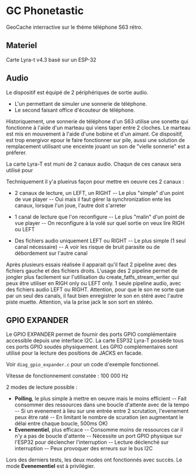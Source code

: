 # GC Phonetastic

GeoCache interractive sur le thème téléphone S63 rétro.

## Materiel

Carte Lyra-t v4.3 basé sur un ESP-32

## Audio

Le dispositif est équipé de 2 périphériques de sortie audio.

- L'un permettant de simuler une sonnerie de téléphone.
- Le second faisant office d'écouteur de téléphone.

Historiquement, une sonnerie de téléphone d'un S63 utilise une sonette qui fonctionne à l'aide d'un marteau qui viens taper entre 2 cloches.
Le marteau est mis en mouvement à l'aide d'une bobine et d'un aimant.
Ce dispositif, est trop energivor epour le faire fonctionner sur pile, aussi une solution de remplacement utilisant une enceinte jouant un son de "vielle sonnerie" est a préferer.

La carte Lyra-T est muni de 2 canaux audio.
Chaqun de ces canaux sera utilisé pour

Techniquement il y'a plueirus façon pour mettre en oeuvre ces 2 canaux :

- 2 canaux de lecture, un LEFT, un RIGHT
  -- Le plus "simple" d'un point de vue player
  -- Oui mais il faut gérer la synchronization ente les canaux, lorsque l'un joue, l'autre doit s'arreter

- 1 canal de lecture que l'on reconfigure
  -- Le plus "malin" d'un point de vue player
  -- On reconfigure à la volé sur quel sortie on veux lire RIGH ou LEFT

- Des fichiers audio uniquement LEFT ou RIGHT
  -- Le plus simple (1 seul canal nécessaire)
  -- A voir les risque de bruit parasite ou de débordement sur l'autre canal

Après plusieurs essais réalisée il apparait qu'il faut 2 pipeline avec des fichiers gauche et des fichiers droits.
L'usage des 2 pipeline permet de jongler plus facilement sur l'utilisation du create_fatfs_stream_writer qui peux être utiliser en RIGH only ou LEFT only.
1 seule pipeline audio, avec des fichiers audio LEFT ou RIGHT.
Attention, pour que le son ne sorte que par un seul des canals, il faut bien enregistrer le son en stéré avec l'autre piste muette.
Attention, via la prise jack le son sort en stéréo.



## GPIO EXPANDER

Le GPIO EXPANDER permet de fournir des ports GPIO complémentaire accessible depuis une interface I2C.
La carte ESP32 Lyra-T possède tous ces ports GPIO soudés physiquement.
Les GPIO complémentaires sont utilisé pour la lecture des positions de JACKS en facade.

Voir `diag_gpio_expander.c` pour un code d'exemple fonctionnel.

Vitesse de fonctionnement constatée : 100 000 Hz

2 modes de lecture possible :

- **Polling**, le plus simple à mettre en oeuvre mais le moins efficient
    -- Fait consommer des ressources dans une boucle d'attente avec de la tempo
    -- Si un evenement à lieu sur une entrée entre 2 scrutation, l'evenement peux être raté
    -- En limitant le nombre de scuration (en augmentant le délai entre chaque boucle, 500ms OK)
- **Evenementiel**, plus efficace
    -- Consomme moins de ressources car il n'y a pas de boucle d'attente
    -- Nécessite un port GPIO physique sur l'ESP32 pour déclencher l'interruption
    -- Lecture déclenché sur interruption
    -- Peux provoquer des erreurs sur le bus I2C

Lors des derniers tests, les deux modes ont fonctionnés avec succès.
Le mode **Evenementiel** est à privilégier.